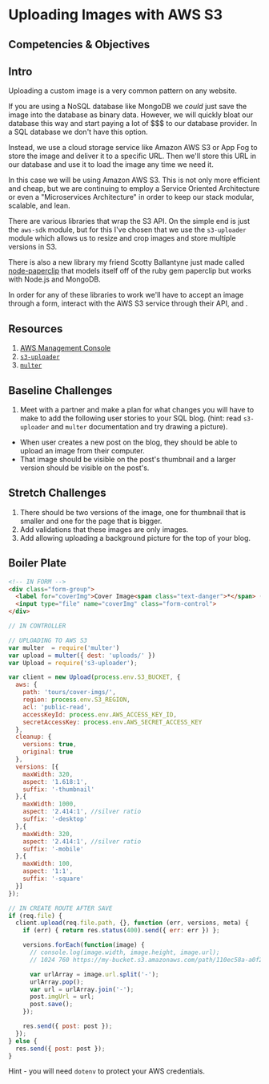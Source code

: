 # Uploading Images with AWS S3

## Competencies & Objectives

## Intro

Uploading a custom image is a very common pattern on any website.

If you are using a NoSQL database like MongoDB we *could* just save the image into the database as binary data. However, we will quickly bloat our database this way and start paying a lot of $$$ to our database provider. In a SQL database we don't have this option.

Instead, we use a cloud storage service like Amazon AWS S3 or App Fog to store the image and deliver it to a specific URL. Then we'll store this URL in our database and use it to load the image any time we need it.

In this case we will be using Amazon AWS S3. This is not only more efficient and cheap, but we are continuing to employ a Service Oriented Architecture or even a "Microservices Architecture" in order to keep our stack modular, scalable, and lean.

There are various libraries that wrap the S3 API. On the simple end is just the `aws-sdk` module, but for this I've chosen that we use the `s3-uploader` module which allows us to resize and crop images and store multiple versions in S3.

There is also a new library my friend Scotty Ballantyne just made called [node-paperclip](https://github.com/ballantyne/node-paperclip) that models itself off of the ruby gem paperclip but works with Node.js and MongoDB.

In order for any of these libraries to work we'll have to accept an image through a form, interact with the AWS S3 service through their API, and .

## Resources

1. [AWS Management Console](https://aws.amazon.com/console/)
1. [`s3-uploader`](https://www.npmjs.com/package/s3-uploader)
1. [`multer`](https://www.npmjs.com/package/multer)

## Baseline Challenges

1. Meet with a partner and make a plan for what changes you will have to make to add the following user stories to your SQL blog. (hint: read `s3-uploader` and `multer` documentation and try drawing a picture).
  * When user creates a new post on the blog, they should be able to upload an image from their computer.
  * That image should be visible on the post's thumbnail and a larger version should be visible on the post's.

## Stretch Challenges

1. There should be two versions of the image, one for thumbnail that is smaller and one for the page that is bigger.
1. Add validations that these images are only images.
1. Add allowing uploading a background picture for the top of your blog.

## Boiler Plate

```html
<!-- IN FORM -->
<div class="form-group">
  <label for="coverImg">Cover Image<span class="text-danger">*</span> (1000px min width)</label>
  <input type="file" name="coverImg" class="form-control">
</div>
```

```js
// IN CONTROLLER

// UPLOADING TO AWS S3
var multer  = require('multer')
var upload = multer({ dest: 'uploads/' })
var Upload = require('s3-uploader');

var client = new Upload(process.env.S3_BUCKET, {
  aws: {
    path: 'tours/cover-imgs/',
    region: process.env.S3_REGION,
    acl: 'public-read',
    accessKeyId: process.env.AWS_ACCESS_KEY_ID,
    secretAccessKey: process.env.AWS_SECRET_ACCESS_KEY
  },
  cleanup: {
    versions: true,
    original: true
  },
  versions: [{
    maxWidth: 320,
    aspect: '1.618:1',
    suffix: '-thumbnail'
  },{
    maxWidth: 1000,
    aspect: '2.414:1', //silver ratio
    suffix: '-desktop'
  },{
    maxWidth: 320,
    aspect: '2.414:1', //silver ratio
    suffix: '-mobile'
  },{
    maxWidth: 100,
    aspect: '1:1',
    suffix: '-square'
  }]
});
```

```js
// IN CREATE ROUTE AFTER SAVE
if (req.file) {
  client.upload(req.file.path, {}, function (err, versions, meta) {
    if (err) { return res.status(400).send({ err: err }) };

    versions.forEach(function(image) {
      // console.log(image.width, image.height, image.url);
      // 1024 760 https://my-bucket.s3.amazonaws.com/path/110ec58a-a0f2-4ac4-8393-c866d813b8d1.jpg

      var urlArray = image.url.split('-');
      urlArray.pop();
      var url = urlArray.join('-');
      post.imgUrl = url;
      post.save();
    });

    res.send({ post: post });
  });
} else {
  res.send({ post: post });
}
```

Hint - you will need `dotenv` to protect your AWS credentials.
